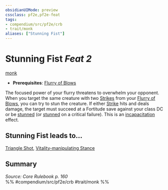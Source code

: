 ```yaml
---
obsidianUIMode: preview
cssclass: pf2e,pf2e-feat
tags:
- compendium/src/pf2e/crb
- trait/monk
aliases: ["Stunning Fist"]
---
```

# Stunning Fist  *Feat 2*  
[monk](rules/traits/monk.md)  

- **Prerequisites**: [Flurry of Blows](rules/actions/flurry-of-blows.md)

The focused power of your flurry threatens to overwhelm your opponent. When you target the same creature with two [Strikes](rules/actions/strike.md) from your [Flurry of Blows](rules/actions/flurry-of-blows.md), you can try to stun the creature. If either [Strike](rules/actions/strike.md) hits and deals damage, the target must succeed at a Fortitude save against your class DC or be [stunned](rules/conditions.md#Stunned) (or [stunned](rules/conditions.md#Stunned) on a critical failure). This is an [incapacitation](rules/traits/incapacitation.md) effect.

## Stunning Fist leads to...

[Triangle Shot](compendium/feats/triangle-shot-apg.md), [Vitality-manipulating Stance](compendium/feats/vitality-manipulating-stance-frp3.md)

## Summary

*Source: Core Rulebook p. 160*  
%% #compendium/src/pf2e/crb #trait/monk %%